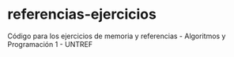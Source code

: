 # referencias-ejercicios
Código para los ejercicios de memoria y referencias - Algoritmos y Programación 1 - UNTREF
